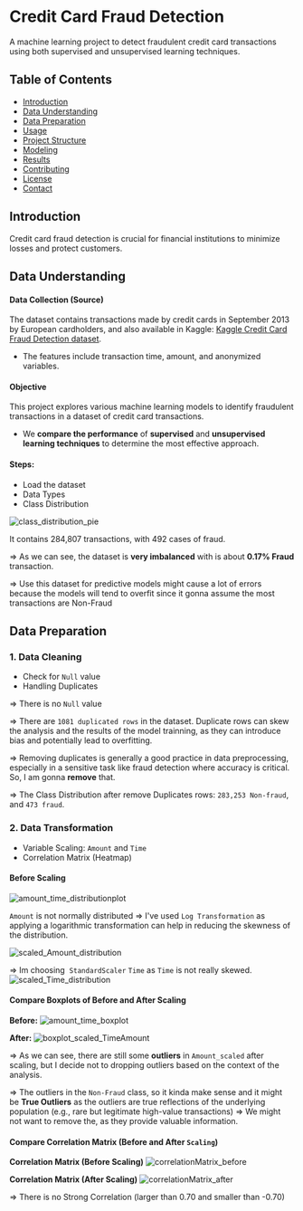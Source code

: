 # Credit Card Fraud Detection

A machine learning project to detect fraudulent credit card transactions using both supervised and unsupervised learning techniques.

## Table of Contents

- [Introduction](#introduction)
- [Data Understanding](#data-understanding)
- [Data Preparation](#data-preparation)
- [Usage](#usage)
- [Project Structure](#project-structure)
- [Modeling](#modeling)
- [Results](#results)
- [Contributing](#contributing)
- [License](#license)
- [Contact](#contact)


## Introduction
Credit card fraud detection is crucial for financial institutions to minimize losses and protect customers. 

## Data Understanding

#### Data Collection (Source)
The dataset contains transactions made by credit cards in September 2013 by European cardholders, and also available in Kaggle: [Kaggle Credit Card Fraud Detection dataset](https://www.kaggle.com/mlg-ulb/creditcardfraud). 
- The features include transaction time, amount, and anonymized variables.

#### Objective
This project explores various machine learning models to identify fraudulent transactions in a dataset of credit card transactions. 
- We **compare the performance** of **supervised** and **unsupervised learning techniques** to determine the most effective approach.

#### Steps:
- Load the dataset
- Data Types
- Class Distribution

![class_distribution_pie](https://github.com/user-attachments/assets/031335da-ac64-4231-9b78-a081832d99a8)

It contains 284,807 transactions, with 492 cases of fraud.

⇒ As we can see, the dataset is **very imbalanced** with is about **0.17% Fraud** transaction.
  
⇒ Use this dataset for predictive models might cause a lot of errors because the models will tend to overfit since it gonna assume the most transactions are Non-Fraud

## Data Preparation
### 1. Data Cleaning 
- Check for `Null` value
- Handling Duplicates

⇒ There is no `Null` value

⇒ There are `1081 duplicated rows` in the dataset. Duplicate rows can skew the analysis and the results of the model trainning, as they can introduce bias and potentially lead to overfitting. 

⇒ Removing duplicates is generally a good practice in data preprocessing, especially in a sensitive task like fraud detection where accuracy is critical. So, I am gonna **remove** that.

⇒ The Class Distribution after remove Duplicates rows: `283,253 Non-fraud`, 
and `473 fraud`.

### 2. Data Transformation
- Variable Scaling: `Amount` and `Time`
- Correlation Matrix (Heatmap)

#### Before Scaling

![amount_time_distributionplot](https://github.com/user-attachments/assets/91167223-b818-473d-9e2f-3aa97e236c86)

`Amount` is not normally distributed ⇒ I've used `Log Transformation` as applying a  logarithmic transformation can help in reducing the skewness of the distribution. 

![scaled_Amount_distribution](https://github.com/user-attachments/assets/9aebb29b-516b-4027-ad78-8c747fe67345)

⇒ Im choosing  `StandardScaler` `Time` as `Time` is not really skewed.
![scaled_Time_distribution](https://github.com/user-attachments/assets/742d0651-10b4-4a5e-be72-c882927c54e5)

#### Compare Boxplots of Before and After Scaling
**Before:**
![amount_time_boxplot](https://github.com/user-attachments/assets/ae744ee6-0b0f-4ac4-9772-8fe1c5481aca)

**After:**
![boxplot_scaled_TimeAmount](https://github.com/user-attachments/assets/97239e9c-a93e-46a9-abcc-743732ba728b)

⇒ As we can see, there are still some **outliers** in `Amount_scaled` after scaling, but I decide not to dropping outliers based on the context of the analysis.

⇒ The outliers in the `Non-Fraud` class, so it kinda make sense and it might be **True Outliers** as the outliers are true reflections of the underlying population (e.g., rare but legitimate high-value transactions) ⇒ We might not want to remove the, as they provide valuable information.

#### Compare Correlation Matrix (Before and After `Scaling`)
**Correlation Matrix (Before Scaling)**
![correlationMatrix_before](https://github.com/user-attachments/assets/78d8a7a6-b975-4157-8bd7-c76d5cfb4796)

**Correlation Matrix (After Scaling)**
![correlationMatrix_after](https://github.com/user-attachments/assets/ce253e32-a0e3-45e6-8c6e-aac46d718373)

⇒ There is no Strong Correlation (larger than 0.70 and smaller than -0.70)


